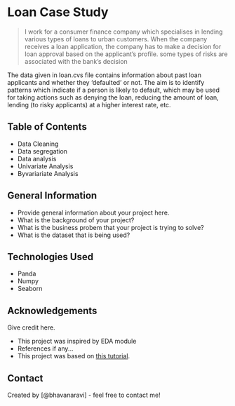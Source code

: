 # Loan Case Study
> I work for a consumer finance company which specialises in lending various types of loans to urban customers. When the company receives a loan application, the company has to make a decision for loan approval based on the applicant’s profile. some types of risks are associated with the bank’s decision

The data given in loan.cvs file contains information about past loan applicants and whether they ‘defaulted’ or not. The aim is to identify patterns which indicate if a person is likely to default, which may be used for taking actions such as denying the loan, reducing the amount of loan, lending (to risky applicants) at a higher interest rate, etc.


## Table of Contents
* Data Cleaning
* Data segregation
* Data analysis
* Univariate Analysis
* Byvariariate Analysis


## General Information
- Provide general information about your project here.
- What is the background of your project?
- What is the business probem that your project is trying to solve?
- What is the dataset that is being used?


## Technologies Used
- Panda
- Numpy
- Seaborn

<!-- As the libraries versions keep on changing, it is recommended to mention the version of library used in this project -->

## Acknowledgements
Give credit here.
- This project was inspired by EDA module
- References if any...
- This project was based on [this tutorial](https://learn.upgrad.com/course/4705/segment/42284/254159/776531/3902171).


## Contact
Created by [@bhavanaravi] - feel free to contact me!
